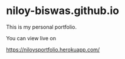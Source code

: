 # niloy-biswas.github.io

This is my personal portfolio.

You can view live on

https://niloysportfolio.herokuapp.com/
